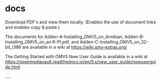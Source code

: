 # docs
Download PDF's and view them locally.  (Enables the use of document links and enables copy & paste.)

The documents for Adden-A-Installing_OMV5_on_Armbian, Adden-B-Installing_OMV5_on_an R-PI.pdf, and Adden-C-Installing_OMV5_on_32-bit_i386 are available in a wiki at https://wiki.omv-extras.org/

The Getting Started with OMV5 New User Guide is available in a wiki at https://openmediavault.readthedocs.io/en/5.x/new_user_guide/newuserguide.html

   




.....
